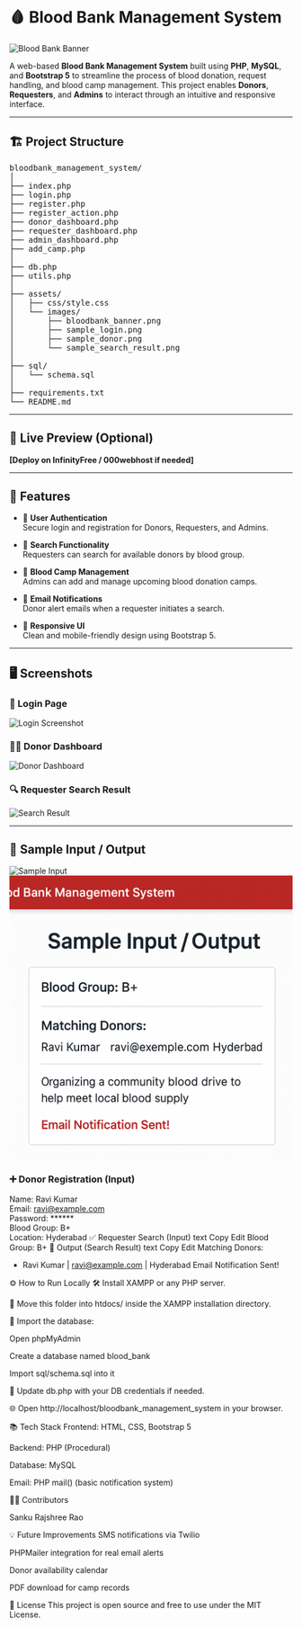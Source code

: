 # 🩸 Blood Bank Management System

![Blood Bank Banner](bloodbank_banner.png)

A web-based **Blood Bank Management System** built using **PHP**, **MySQL**, and **Bootstrap 5** to streamline the process of blood donation, request handling, and blood camp management. This project enables **Donors**, **Requesters**, and **Admins** to interact through an intuitive and responsive interface.

---
## 🏗️ Project Structure
<pre>
bloodbank_management_system/
│
├── index.php
├── login.php
├── register.php
├── register_action.php
├── donor_dashboard.php
├── requester_dashboard.php
├── admin_dashboard.php
├── add_camp.php
│
├── db.php
├── utils.php
│
├── assets/
│   ├── css/style.css
│   └── images/
│       ├── bloodbank_banner.png
│       ├── sample_login.png
│       ├── sample_donor.png
│       └── sample_search_result.png
│
├── sql/
│   └── schema.sql
│
├── requirements.txt
└── README.md
</pre>
---

## 🚀 Live Preview (Optional)
**[Deploy on InfinityFree / 000webhost if needed]**

---

## 🧩 Features

- 👤 **User Authentication**  
  Secure login and registration for Donors, Requesters, and Admins.

- 🔎 **Search Functionality**  
  Requesters can search for available donors by blood group.

- 📅 **Blood Camp Management**  
  Admins can add and manage upcoming blood donation camps.

- 📩 **Email Notifications**  
  Donor alert emails when a requester initiates a search.

- 🎨 **Responsive UI**  
  Clean and mobile-friendly design using Bootstrap 5.

---

## 🖥️ Screenshots

### 🔐 Login Page
![Login Screenshot](assets/images/sample_login.png)

### 🧑‍🦰 Donor Dashboard
![Donor Dashboard](assets/images/sample_donor.png)

### 🔍 Requester Search Result
![Search Result](assets/images/sample_search_result.png)

---

## 🧪 Sample Input / Output
![Sample Input](sample_input.png)
![Sample Output](sample_search_result.png)
### ➕ Donor Registration (Input)
Name: Ravi Kumar  
Email: ravi@example.com  
Password: ******  
Blood Group: B+  
Location: Hyderabad
✅ Requester Search (Input)
text
Copy
Edit
Blood Group: B+
🎯 Output (Search Result)
text
Copy
Edit
Matching Donors:
- Ravi Kumar | ravi@example.com | Hyderabad
Email Notification Sent!

⚙️ How to Run Locally
🛠️ Install XAMPP or any PHP server.

📁 Move this folder into htdocs/ inside the XAMPP installation directory.

🧬 Import the database:

Open phpMyAdmin

Create a database named blood_bank

Import sql/schema.sql into it

🔧 Update db.php with your DB credentials if needed.

🌐 Open http://localhost/bloodbank_management_system in your browser.

📚 Tech Stack
Frontend: HTML, CSS, Bootstrap 5

Backend: PHP (Procedural)

Database: MySQL

Email: PHP mail() (basic notification system)

👨‍💻 Contributors

Sanku Rajshree Rao


💡 Future Improvements
SMS notifications via Twilio

PHPMailer integration for real email alerts

Donor availability calendar

PDF download for camp records

📜 License
This project is open source and free to use under the MIT License.
